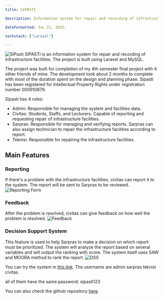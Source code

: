 ```yaml
---
title: SIPASTI

description: Information system for repair and recording of infrastructure facilities;

dateFormatted: JuL 21, 2025;

techstack: ["Laravel"]

---
```


![SiPasti](/assets/images/projects/sipasti/home.png)
SIPASTI is an information system for repair and recording of infrastructure facilities. The project is built using Laravel and MySQL. 

The project was built for completion of my 4th semester final project with 4 other friends of mine. The development took about 2 months to complete with most of the duration spent on the design and planning phase. Sipasti has been registered for Intellectual Property Rights under registration number 000910879.

Sipasti has 4 roles: 
- Admin: Responsible for managing the system and facilities data.
- Civitas: Students, Staffs, and Lecturers. Capable of reporting and requesting repair of infrastructure facilities.
- Sarpras: Responsible for managing and verifying reports. Sarpras can also assign technician to repair the infrastructure facilities according to report.
- Teknisi: Responsible for repairing the infrastructure facilities.

## Main Features
### Reporting 
If there's a problem with the infrastructure facilities, civitas can report it to the system. The report will be sent to  Sarpras to be reviewed.
![Reporting Form](/assets/images/projects/sipasti/reporting.png)

### Feedback
After the problem is resolved, civitas can give feedback on how well the problem is resolved.
![Feedback](/assets/images/projects/sipasti/feedback.png)

### Decision Support System
This feature is used to help Sarpras to make a decision on which report must be prioritized. The system will analyze the report based on several variables and will output the ranking with score. The system itself uses SAW and MOORA method to rank the report.
![DSS](/assets/images/projects/sipasti/dss.png)

You can try the system in [this link](https://sipasti.rakaiseto.com/).
The username are
admin
sarpras
teknisi
civitas

all of them have the same password: sipasti123

You can also check the github repository [here](https://github.com/rakaiseto/PBL-SIPASTI).